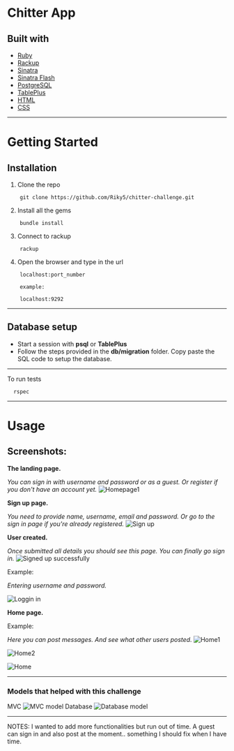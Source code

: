 # Chitter App

## Built with
- [Ruby](https://www.ruby-lang.org/en/)
- [Rackup](https://github.com/rack/rack)
- [Sinatra](https://github.com/sinatra/sinatra)
- [Sinatra Flash](https://rubygems.org/gems/sinatra-flash/versions/0.3.0)
- [PostgreSQL](https://www.postgresql.org/)
- [TablePlus](https://tableplus.com/)
- [HTML](https://developer.mozilla.org/en-US/docs/Web/HTML)
- [CSS](https://developer.mozilla.org/en-US/docs/Web/CSS)

---
# Getting Started

## Installation

1. Clone the repo
```
    git clone https://github.com/Riky5/chitter-challenge.git
```
2. Install all the gems
```
    bundle install
```
3. Connect to rackup
```
    rackup
```
4. Open the browser and type in the url
```
    localhost:port_number

    example:

    localhost:9292
```
---
## Database setup
- Start a session with **psql** or **TablePlus**
- Follow the steps provided in the **db/migration** folder. Copy paste the SQL code to setup the database.

---
To run tests
```
  rspec
```

---
# Usage

## Screenshots:

**The landing page.**

_You can sign in with username and password or as a guest. Or register if you don't have an account yet._
![Homepage1](/images/01.png)

**Sign up page.**

_You need to provide name, username, email and password. Or go to the sign in page if you're already registered._
![Sign up](/images/02.png)

**User created.**

_Once submitted all details you should see this page. You can finally go sign in._
![Signed up successfully](/images/03.png)

Example:

_Entering username and password._

![Loggin in](/images/04.png)

**Home page.**

Example:

_Here you can post messages. And see what other users posted._
![Home1](/images/05.png)

![Home2](/images/06.png)

![Home](/images/07.png)

---
### Models that helped with this challenge

MVC
![MVC model](/images/MVC_model.png)
Database
![Database model](/images/database_model.png)

---
NOTES: I wanted to add more functionalities but run out of time. A guest can sign in and also post at the moment.. something I should fix when I have time.